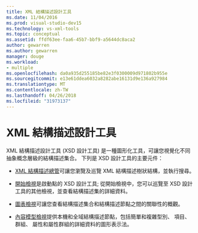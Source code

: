 ```yaml
---
title: XML 結構描述設計工具
ms.date: 11/04/2016
ms.prod: visual-studio-dev15
ms.technology: vs-xml-tools
ms.topic: conceptual
ms.assetid: ffdf63ee-faa6-45b7-bbf9-a5644dc8aca2
author: gewarren
ms.author: gewarren
manager: douge
ms.workload:
- multiple
ms.openlocfilehash: da0a935d255185be82e3f0300009d971802b955e
ms.sourcegitcommit: e13e61ddea6032a8282abe16131d9e136a927984
ms.translationtype: MT
ms.contentlocale: zh-TW
ms.lasthandoff: 04/26/2018
ms.locfileid: "31973137"
---
```

# <a name="xml-schema-designer"></a>XML 結構描述設計工具

XML 結構描述設計工具 (XSD 設計工具) 是一種圖形化工具，可讓您視覺化不同抽象概念層級的結構描述集合。 下列是 XSD 設計工具的主要元件：

-   [XML 結構描述總管](../xml-tools/xml-schema-explorer.md)可讓您瀏覽及巡覽 XML 結構描述樹狀結構，並執行搜尋。

-   [開始檢視](../xml-tools/start-view.md)是啟動點的 XSD 設計工具; 從開始檢視中，您可以巡覽至 XSD 設計工具的其他檢視，並查看結構描述集的詳細資料。

-   [圖表檢視](../xml-tools/graph-view.md)可讓您查看結構描述集合和結構描述節點之間的關聯性的概觀。

-   [內容模型檢視](../xml-tools/content-model-view.md)提供本機和全域結構描述節點，包括簡單和複雜型別、 項目、 群組、 屬性和屬性群組的詳細資料的圖形表示法。